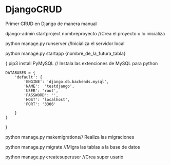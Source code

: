 # DjangoCRUD
Primer CRUD en Django de manera manual 

django-admin startproject nombreproyecto //Crea el proyecto o lo inicializa


python manage.py runserver //Inicializa el servidor local


python manage.py startapp {nombre_de_la_futura_tabla}


{
    pip3 install PyMySQL // Instala las extenciones de MySQL para python
    
    DATABASES = {
        'default': {
            'ENGINE': 'django.db.backends.mysql',
            'NAME':  'testdjango',
            'USER': 'root',
            'PASSWORD': '',
            'HOST': 'localhost',
            'PORT': '3306'

        }
    }
}


python manage.py makemigrations// Realiza las migraciones 


python manage.py migrate //Migra las tablas a la base de datos


python manage.py createsuperuser //Crea super usario